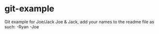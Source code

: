 git-example
===========

Git example for Joe/Jack
Joe & Jack, add your names to the readme file as such:
-Ryan
-Joe
